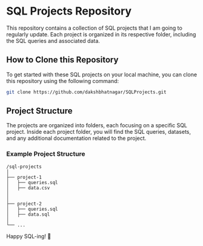 # SQL Projects Repository

This repository contains a collection of SQL projects that I am going to regularly update. Each project is organized in its respective folder, including the SQL queries and associated data.

## How to Clone this Repository

To get started with these SQL projects on your local machine, you can clone this repository using the following command:

```bash
git clone https://github.com/dakshbhatnagar/SQLProjects.git
```

## Project Structure

The projects are organized into folders, each focusing on a specific SQL project. Inside each project folder, you will find the SQL queries, datasets, and any additional documentation related to the project.

### Example Project Structure

```
/sql-projects
│
├── project-1
│   ├── queries.sql
│   ├── data.csv 
│   
│
├── project-2
│   ├── queries.sql
│   ├── data.sql
│  
└── ...
```

Happy SQL-ing! 🚀

